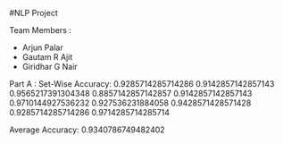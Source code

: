 #NLP Project

Team Members :
 - Arjun Palar
 - Gautam R Ajit
 - Giridhar G Nair

Part A :
 Set-Wise Accuracy:
   0.9285714285714286
   0.9142857142857143
   0.9565217391304348
   0.8857142857142857
   0.9142857142857143
   0.9710144927536232
   0.927536231884058
   0.9428571428571428
   0.9285714285714286
   0.9714285714285714
   
  Average Accuracy: 0.9340786749482402
   
  
